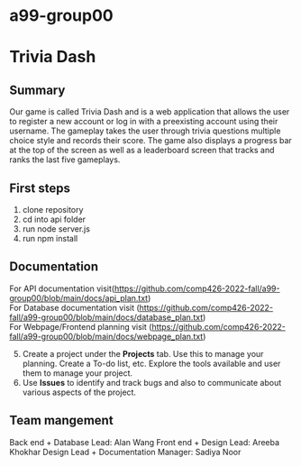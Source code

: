 # a99-group00



# Trivia Dash

## Summary 

Our game is called Trivia Dash and is a web application that allows the user to register a new account or log in with a preexisting account using their username. The gameplay takes the user through trivia questions multiple choice style and records their score. The game also displays a progress bar at the top of the screen as well as a leaderboard screen that tracks and ranks the last five gameplays. 


## First steps

1. clone repository 
2. cd into api folder
3. run node server.js
4. run npm install

## Documentation
For API documentation visit(https://github.com/comp426-2022-fall/a99-group00/blob/main/docs/api_plan.txt)<br>
For Database documentation visit (https://github.com/comp426-2022-fall/a99-group00/blob/main/docs/database_plan.txt)<br>
For Webpage/Frontend planning visit (https://github.com/comp426-2022-fall/a99-group00/blob/main/docs/webpage_plan.txt)



5. Create a project under the **Projects** tab. Use this to manage your planning. Create a To-do list, etc. Explore the tools available and user them to manage your project.
10. Use **Issues** to identify and track bugs and also to communicate about various aspects of the project.

## Team mangement
Back end + Database Lead: Alan Wang
Front end + Design Lead: Areeba Khokhar
Design Lead + Documentation Manager: Sadiya Noor

